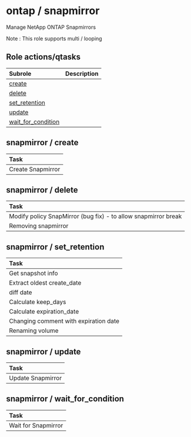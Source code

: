 # ontap / snapmirror 
Manage NetApp ONTAP Snapmirrors  
  
Note : This role supports multi / looping





## Role actions/qtasks

| Subrole | Description |
| :------ | :---------- |
| [create](#snapmirror--create) |  |
| [delete](#snapmirror--delete) |  |
| [set_retention](#snapmirror--set_retention) |  |
| [update](#snapmirror--update) |  |
| [wait_for_condition](#snapmirror--wait_for_condition) |  |




## snapmirror / create


| Task |
| :--- |
| Create Snapmirror  |



## snapmirror / delete


| Task |
| :--- |
| Modify policy SnapMirror (bug fix) - to allow snapmirror break |
| Removing snapmirror  |



## snapmirror / set_retention


| Task |
| :--- |
| Get snapshot info |
| Extract oldest create_date |
| diff date |
| Calculate keep_days |
| Calculate expiration_date |
| Changing comment with expiration date |
| Renaming volume  |



## snapmirror / update


| Task |
| :--- |
| Update Snapmirror  |



## snapmirror / wait_for_condition


| Task |
| :--- |
| Wait for Snapmirror  |




